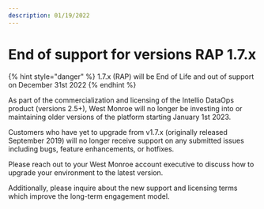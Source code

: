 ```yaml
---
description: 01/19/2022
---
```


# End of support for versions RAP 1.7.x

{% hint style="danger" %}
1.7.x (RAP) will be End of Life and out of support on December 31st 2022
{% endhint %}

As part of the commercialization and licensing of the Intellio DataOps product (versions 2.5+), West Monroe will no longer be investing into or maintaining older versions of the platform starting January 1st 2023.

Customers who have yet to upgrade from v1.7.x (originally released September 2019) will no longer receive support on any submitted issues including bugs, feature enhancements, or hotfixes.

Please reach out to your West Monroe account executive to discuss how to upgrade your environment to the latest version.

Additionally, please inquire about the new support and licensing terms which improve the long-term engagement model.

